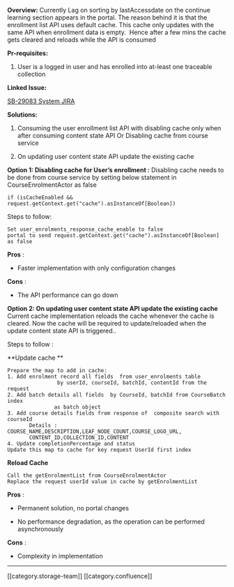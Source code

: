 

 **Overview:** Currently Lag on sorting by lastAccessdate on the continue learning section appears in the portal. The reason behind it is that the enrollment list API uses default cache. This cache only updates with the same API when enrollment data is empty.  Hence after a few mins the cache gets cleared and reloads while the API is consumed



 **Pr-requisites:** 


1. User is a logged in user and has enrolled into at-least one traceable collection





 **Linked Issue:** 

[SB-29083 System JIRA](https:///browse/SB-29083)

 **Solutions:** 


1. Consuming the user enrollment list API with disabling cache only when after consuming content state API   Or  Disabling cache from course service 



  2.  On updating user content state API update the existing cache 

 **Option 1: Disabling cache for User’s enrollment :** Disabling cache needs to be done from course service by setting below statement in CourseEnrolmentActor as false


```
if (isCacheEnabled && request.getContext.get("cache").asInstanceOf[Boolean])
```


Steps to follow:


```
Set user_enrolments_response_cache_enable to false
portal to send request.getContext.get("cache").asInstanceOf[Boolean] as false
```


 **Pros** :


* Faster implementation with only configuration changes 



 **Cons** :


* The API performance can go down 





 **Option 2: On updating user content state API update the existing cache** Current cache implementation reloads the cache whenever the cache is cleared. Now the cache will be required to update/reloaded when the update content state API is triggered..



Steps to follow :

 **Update cache ** 


```
Prepare the map to add in cache:
1. Add enrolment record all fields  from user_enrolments table 
                by userId, courseId, batchId, contentId from the request
2. Add batch details all fields  by CourseId, batchId from CourseBatch index 
               as batch object 
3. Add course details fields from response of  composite search with courseId
       Details : COURSE_NAME,DESCRIPTION,LEAF_NODE_COUNT,COURSE_LOGO_URL,
       CONTENT_ID,COLLECTION_ID,CONTENT
4. Update completionPercentage and status     
Update this map to cache for key request UserId first index 
```


 **Reload Cache** 


```
Call the getEnrolmentList from CourseEnrolmentActor
Replace the request userId value in cache by getEnrolmentList
```


 **Pros** :


* Permanent solution, no portal changes


* No performance degradation, as the operation can be performed asynchronously



 **Cons** :


* Complexity in implementation





*****

[[category.storage-team]] 
[[category.confluence]] 
